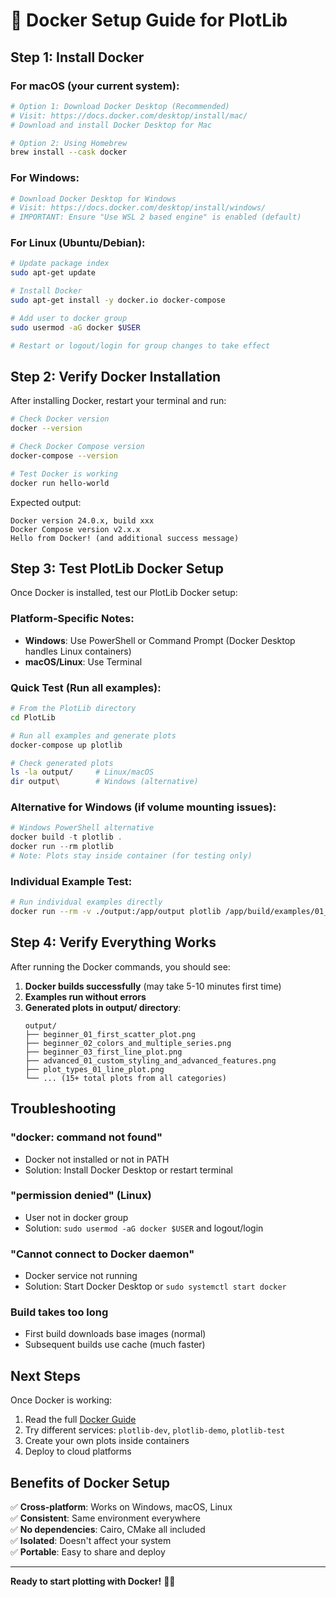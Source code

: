 # 🐳 Docker Setup Guide for PlotLib

## Step 1: Install Docker

### For macOS (your current system):
```bash
# Option 1: Download Docker Desktop (Recommended)
# Visit: https://docs.docker.com/desktop/install/mac/
# Download and install Docker Desktop for Mac

# Option 2: Using Homebrew
brew install --cask docker
```

### For Windows:
```powershell
# Download Docker Desktop for Windows
# Visit: https://docs.docker.com/desktop/install/windows/
# IMPORTANT: Ensure "Use WSL 2 based engine" is enabled (default)
```

### For Linux (Ubuntu/Debian):
```bash
# Update package index
sudo apt-get update

# Install Docker
sudo apt-get install -y docker.io docker-compose

# Add user to docker group
sudo usermod -aG docker $USER

# Restart or logout/login for group changes to take effect
```

## Step 2: Verify Docker Installation

After installing Docker, restart your terminal and run:

```bash
# Check Docker version
docker --version

# Check Docker Compose version
docker-compose --version

# Test Docker is working
docker run hello-world
```

Expected output:
```
Docker version 24.0.x, build xxx
Docker Compose version v2.x.x
Hello from Docker! (and additional success message)
```

## Step 3: Test PlotLib Docker Setup

Once Docker is installed, test our PlotLib Docker setup:

### Platform-Specific Notes:
- **Windows**: Use PowerShell or Command Prompt (Docker Desktop handles Linux containers)
- **macOS/Linux**: Use Terminal

### Quick Test (Run all examples):
```bash
# From the PlotLib directory
cd PlotLib

# Run all examples and generate plots
docker-compose up plotlib

# Check generated plots
ls -la output/     # Linux/macOS
dir output\        # Windows (alternative)
```

### Alternative for Windows (if volume mounting issues):
```powershell
# Windows PowerShell alternative
docker build -t plotlib .
docker run --rm plotlib
# Note: Plots stay inside container (for testing only)
```

### Individual Example Test:
```bash
# Run individual examples directly
docker run --rm -v ./output:/app/output plotlib /app/build/examples/01_first_scatter_plot
```

## Step 4: Verify Everything Works

After running the Docker commands, you should see:

1. **Docker builds successfully** (may take 5-10 minutes first time)
2. **Examples run without errors**
3. **Generated plots in output/ directory**:
   ```
   output/
   ├── beginner_01_first_scatter_plot.png
   ├── beginner_02_colors_and_multiple_series.png
   ├── beginner_03_first_line_plot.png
   ├── advanced_01_custom_styling_and_advanced_features.png
   ├── plot_types_01_line_plot.png
   └── ... (15+ total plots from all categories)
   ```

## Troubleshooting

### "docker: command not found"
- Docker not installed or not in PATH
- Solution: Install Docker Desktop or restart terminal

### "permission denied" (Linux)
- User not in docker group
- Solution: `sudo usermod -aG docker $USER` and logout/login

### "Cannot connect to Docker daemon"
- Docker service not running
- Solution: Start Docker Desktop or `sudo systemctl start docker`

### Build takes too long
- First build downloads base images (normal)
- Subsequent builds use cache (much faster)

## Next Steps

Once Docker is working:
1. Read the full [Docker Guide](docs/DOCKER.md)
2. Try different services: `plotlib-dev`, `plotlib-demo`, `plotlib-test`
3. Create your own plots inside containers
4. Deploy to cloud platforms

## Benefits of Docker Setup

✅ **Cross-platform**: Works on Windows, macOS, Linux  
✅ **Consistent**: Same environment everywhere  
✅ **No dependencies**: Cairo, CMake all included  
✅ **Isolated**: Doesn't affect your system  
✅ **Portable**: Easy to share and deploy  

---

**Ready to start plotting with Docker!** 🎯🐳 